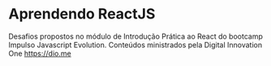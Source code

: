 # Aprendendo ReactJS

Desafios propostos no módulo de Introdução Prática ao React do bootcamp Impulso Javascript Evolution. Conteúdos ministrados pela Digital Innovation One https://dio.me